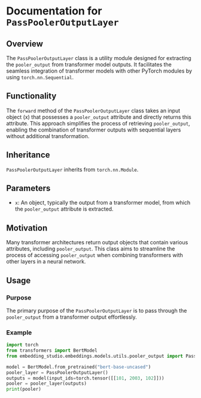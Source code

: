 # Documentation for `PassPoolerOutputLayer`

## Overview
The `PassPoolerOutputLayer` class is a utility module designed for extracting the `pooler_output` from transformer model outputs. It facilitates the seamless integration of transformer models with other PyTorch modules by using `torch.nn.Sequential`. 

## Functionality
The `forward` method of the `PassPoolerOutputLayer` class takes an input object (x) that possesses a `pooler_output` attribute and directly returns this attribute. This approach simplifies the process of retrieving `pooler_output`, enabling the combination of transformer outputs with sequential layers without additional transformation.

## Inheritance
`PassPoolerOutputLayer` inherits from `torch.nn.Module`.

## Parameters
- `x`: An object, typically the output from a transformer model, from which the `pooler_output` attribute is extracted.

## Motivation
Many transformer architectures return output objects that contain various attributes, including `pooler_output`. This class aims to streamline the process of accessing `pooler_output` when combining transformers with other layers in a neural network.

## Usage
### Purpose
The primary purpose of the `PassPoolerOutputLayer` is to pass through the `pooler_output` from a transformer output effortlessly.

### Example
```python
import torch
from transformers import BertModel
from embedding_studio.embeddings.models.utils.pooler_output import PassPoolerOutputLayer

model = BertModel.from_pretrained("bert-base-uncased")
pooler_layer = PassPoolerOutputLayer()
outputs = model(input_ids=torch.tensor([[101, 2003, 102]]))
pooler = pooler_layer(outputs)
print(pooler)
```